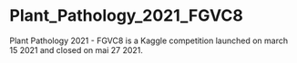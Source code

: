 # Plant_Pathology_2021_FGVC8
Plant Pathology 2021 - FGVC8 is a Kaggle competition launched on march 15 2021 and closed on mai 27 2021.
